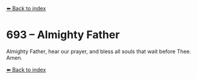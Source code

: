 [⬅️ Back to index](../README.md)

# 693 – Almighty Father

Almighty Father, hear our prayer,
and bless all souls that wait before Thee.
Amen.

[⬅️ Back to index](../README.md)
